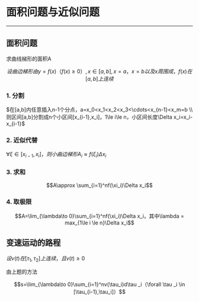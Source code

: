 # 面积问题与近似问题

---

## 面积问题

求曲线梯形的面积A

$$设曲边梯形由y=f(x)（f(x)\ge 0）,x\in[a,b],x=a，x=b以及x周围成，f(x)在[a,b]上连续$$

### 1. 分割

$在[a,b]内任意插入n-1个分点，a=x_0<x_1<x_2<x_3<\cdots<x_{n-1}<x_m=b \\
则区间[a,b]分割成n个小区间[x_{i-1},x_i]，1\le i\le n，小区间长度\Delta x_i=x_i-x_{i-1}$

### 2. 近似代替

$\forall \xi \in [x_{i-1},x_i]，则小曲边梯形A_i\approx f(\xi_i)\Delta x_i$

### 3. 求和

$$A\approx \sum_{i=1}^nf(\xi_i)\Delta x_i$$

### 4. 取极限

$$A=\lim_{\lambda\to 0}\sum_{i=1}^nf(\xi_i)\Delta x_i，其中\lambda = max_{1\le i \le n}\Delta x_i$$

## 变速运动的路程

$设v(t)在[\tau_1,\tau_2]上连续，且v(t)\ge 0$

由上题的方法

$$s=\lim_{\lambda\to 0}\sum_{i=1}^nv(\tau_i)d\tau _i（\forall \tau _i \in [\tau_{i-1},\tau_i]）$$

